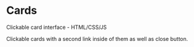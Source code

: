 # Cards
Clickable card interface - HTML/CSS/JS

Clickable cards with a second link inside of them as well as close button.
